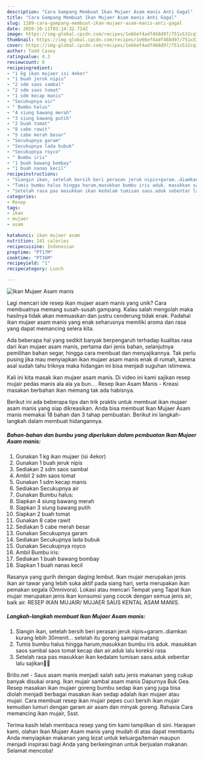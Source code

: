 ```yaml
---
description: "Cara Gampang Membuat Ikan Mujaer Asam manis Anti Gagal"
title: "Cara Gampang Membuat Ikan Mujaer Asam manis Anti Gagal"
slug: 1189-cara-gampang-membuat-ikan-mujaer-asam-manis-anti-gagal
date: 2020-10-11T03:14:32.714Z
image: https://img-global.cpcdn.com/recipes/1e66ef4adf468d97/751x532cq70/ikan-mujaer-asam-manis-foto-resep-utama.jpg
thumbnail: https://img-global.cpcdn.com/recipes/1e66ef4adf468d97/751x532cq70/ikan-mujaer-asam-manis-foto-resep-utama.jpg
cover: https://img-global.cpcdn.com/recipes/1e66ef4adf468d97/751x532cq70/ikan-mujaer-asam-manis-foto-resep-utama.jpg
author: Todd Casey
ratingvalue: 4.3
reviewcount: 8
recipeingredient:
- "1 kg ikan mujaer isi 4ekor"
- "1 buah jeruk nipis"
- "2 sdm saos sambal"
- "2 sdm saos tomat"
- "1 sdm kecap manis"
- "Secukupnya air"
- " Bumbu halus"
- "4 siung bawang merah"
- "3 siung bawang putih"
- "2 buah tomat"
- "8 cabe rawit"
- "5 cabe merah besar"
- "Secukupnya garam"
- "Secukupnya lada bubuk"
- "Secukupnya royco"
- " Bumbu iris"
- "1 buah bawang bombay"
- "1 buah nanas kecil"
recipeinstructions:
- "Siangin ikan, setelah bersih beri perasan jeruk nipis+garam..diamkan kurang lebih 30menit... setelah itu goreng sampai matang"
- "Tumis bumbu halus hingga harum,masukkan bumbu iris aduk. masukkan saos sambal saos tomat kecap dan air.aduk lalu koreksi rasa"
- "Setelah rasa pas masukkan ikan kedalam tumisan saos.aduk sebentar lalu sajikan🙂💖"
categories:
- Resep
tags:
- ikan
- mujaer
- asam

katakunci: ikan mujaer asam 
nutrition: 241 calories
recipecuisine: Indonesian
preptime: "PT17M"
cooktime: "PT36M"
recipeyield: "1"
recipecategory: Lunch

---
```



![Ikan Mujaer Asam manis](https://img-global.cpcdn.com/recipes/1e66ef4adf468d97/751x532cq70/ikan-mujaer-asam-manis-foto-resep-utama.jpg)

Lagi mencari ide resep ikan mujaer asam manis yang unik? Cara membuatnya memang susah-susah gampang. Kalau salah mengolah maka hasilnya tidak akan memuaskan dan justru cenderung tidak enak. Padahal ikan mujaer asam manis yang enak seharusnya memiliki aroma dan rasa yang dapat memancing selera kita.

Ada beberapa hal yang sedikit banyak berpengaruh terhadap kualitas rasa dari ikan mujaer asam manis, pertama dari jenis bahan, selanjutnya pemilihan bahan segar, hingga cara membuat dan menyajikannya. Tak perlu pusing jika mau menyiapkan ikan mujaer asam manis enak di rumah, karena asal sudah tahu triknya maka hidangan ini bisa menjadi suguhan istimewa.

Kali ini kita masak ikan mujaer asam manis. Di video ini kami sajikan resep mujair pedas manis ala ala ya bun.. . Resep Ikan Asam Manis - Kreasi masakan berbahan ikan memang tak ada habisnya.


Berikut ini ada beberapa tips dan trik praktis untuk membuat ikan mujaer asam manis yang siap dikreasikan. Anda bisa membuat Ikan Mujaer Asam manis memakai 18 bahan dan 3 tahap pembuatan. Berikut ini langkah-langkah dalam membuat hidangannya.

<!--inarticleads1-->

##### Bahan-bahan dan bumbu yang diperlukan dalam pembuatan Ikan Mujaer Asam manis:

1. Gunakan 1 kg ikan mujaer (isi 4ekor)
1. Gunakan 1 buah jeruk nipis
1. Sediakan 2 sdm saos sambal
1. Ambil 2 sdm saos tomat
1. Gunakan 1 sdm kecap manis
1. Sediakan Secukupnya air
1. Gunakan  Bumbu halus:
1. Siapkan 4 siung bawang merah
1. Siapkan 3 siung bawang putih
1. Siapkan 2 buah tomat
1. Gunakan 8 cabe rawit
1. Sediakan 5 cabe merah besar
1. Gunakan Secukupnya garam
1. Sediakan Secukupnya lada bubuk
1. Gunakan Secukupnya royco
1. Ambil  Bumbu iris:
1. Sediakan 1 buah bawang bombay
1. Siapkan 1 buah nanas kecil


Rasanya yang gurih dengan daging lembut. Ikan mujair merupakan jenis ikan air tawar yang lebih suka aktif pada siang hari, serta merupakan ikan pemakan segala (Omnivora). Lokasi atau mencari Tempat yang Tapat Ikan mujair merupakan jenis ikan konsumsi yang cocok dengan semua jenis air, baik air. RESEP IKAN MUJAIR/ MUJAER SAUS KENTAL ASAM MANIS. 

<!--inarticleads2-->

##### Langkah-langkah membuat Ikan Mujaer Asam manis:

1. Siangin ikan, setelah bersih beri perasan jeruk nipis+garam..diamkan kurang lebih 30menit... setelah itu goreng sampai matang
1. Tumis bumbu halus hingga harum,masukkan bumbu iris aduk. masukkan saos sambal saos tomat kecap dan air.aduk lalu koreksi rasa
1. Setelah rasa pas masukkan ikan kedalam tumisan saos.aduk sebentar lalu sajikan🙂💖


Brilio.net - Saus asam manis menjadi salah satu jenis makanan yang cukup banyak disukai orang. Ikan mujair sambal asam manis Dapurnya Buk Gea. Resep masakan ikan mujaer goreng bumbu sedap ikan yang juga bisa diolah menjadi berbagai masakan ikan sedap adalah ikan mujaer atau mujair. Cara membuat resep ikan mujair pepes cuci bersih ikan mujair kemudian lumuri dengan garam air asam dan minyak goreng. Rahasia Cara memancing ikan mujair, Ssst. 

Terima kasih telah membaca resep yang tim kami tampilkan di sini. Harapan kami, olahan Ikan Mujaer Asam manis yang mudah di atas dapat membantu Anda menyiapkan makanan yang lezat untuk keluarga/teman maupun menjadi inspirasi bagi Anda yang berkeinginan untuk berjualan makanan. Selamat mencoba!
